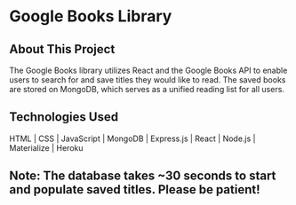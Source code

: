# Google Books Library

## About This Project
The Google Books library utilizes React and the Google Books API to enable users to search for and save titles they would like to read. The saved books are stored on MongoDB, which serves as a unified reading list for all users.

## Technologies Used
HTML | CSS | JavaScript | MongoDB | Express.js | React | Node.js | Materialize | Heroku

## Note: The database takes ~30 seconds to start and populate saved titles. Please be patient!
